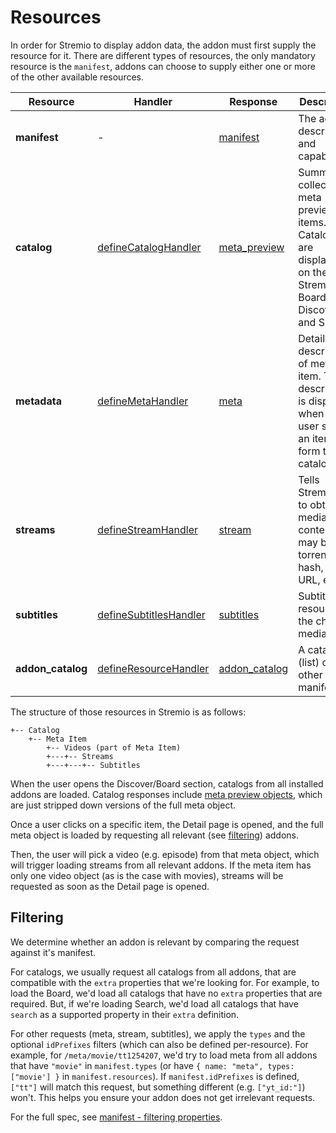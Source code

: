 # Resources

In order for Stremio to display addon data, the addon must first supply the resource for it. There are different types of resources, the only mandatory resource is the `manifest`, addons can choose to supply either one or more of the other available resources.


| **Resource**  | **Handler** | **Response** | **Description** |
| ------------- | ------------- | ------------- | ------------- |
| **manifest** | - | [manifest](./responses/manifest.md) | The addon description and capabilities. |
| **catalog** | [defineCatalogHandler](./requests/defineCatalogHandler.md) | [meta_preview](./responses/meta.md#meta-preview-object) | Summarized collection of meta preview items. Catalogs are displayed on the Stremio's Board, Discover and Search. |
| **metadata** | [defineMetaHandler](./requests/defineMetaHandler.md) | [meta](./responses/meta.md) | Detailed description of meta item. This description is displayed when the user selects an item form the catalog. |
| **streams** | [defineStreamHandler](./requests/defineStreamHandler.md) | [stream](./responses/stream.md) | Tells Stremio how to obtain the media content. It may be torrent info hash, HTTP URL, etc |
| **subtitles** | [defineSubtitlesHandler](./requests/defineSubtitlesHandler.md) | [subtitles](./responses/subtitles.md) | Subtitles resource for the chosen media. |
| **addon_catalog** | [defineResourceHandler](./requests/defineResourceHandler.md) | [addon_catalog](./responses/addon_catalog.md) | A catalog (list) of other addon manifests. |


The structure of those resources in Stremio is as follows:

```
+-- Catalog
    +-- Meta Item
        +-- Videos (part of Meta Item)
        +---+-- Streams
        +---+---+-- Subtitles
```

When the user opens the Discover/Board section, catalogs from all installed addons are loaded. Catalog responses include [meta preview objects](./responses/meta.md#meta-preview-object), which are just stripped down versions of the full meta object.

Once a user clicks on a specific item, the Detail page is opened, and the full meta object is loaded by requesting all relevant (see [filtering](#filtering)) addons.

Then, the user will pick a video (e.g. episode) from that meta object, which will trigger loading streams from all relevant addons. If the meta item has only one video object (as is the case with movies), streams will be requested as soon as the Detail page is opened.


## Filtering

We determine whether an addon is relevant by comparing the request against it's manifest.

For catalogs, we usually request all catalogs from all addons, that are compatible with the `extra` properties that we're looking for. For example, to load the Board, we'd load all catalogs that have no `extra` properties that are required. But, if we're loading Search, we'd load all catalogs that have `search` as a supported property in their `extra` definition.

For other requests (meta, stream, subtitles), we apply the `types` and the optional `idPrefixes` filters (which can also be defined per-resource). For example, for `/meta/movie/tt1254207`, we'd try to load meta from all addons that have `"movie"` in `manifest.types` (or have `{ name: "meta", types: ["movie'] }` in `manifest.resources`). If `manifest.idPrefixes` is defined, `["tt"]` will match this request, but something different (e.g. `["yt_id:"]`) won't. This helps you ensure your addon does not get irrelevant requests.

For the full spec, see [manifest - filtering properties](./responses/manifest.md#filtering-properties).
